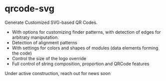 # qrcode-svg

Generate Customized SVG-based QR Codes.

* With options for customizing finder patterns, with detection of edges for arbitraty maniputation.
* Detection of alignment patterns
* With settings for colors and shapes of modules (data elements forming the code)
* Control the size of the logo override
* Full control of string composition, proportion and QRCode features

Under active construction, reach out for news soon
